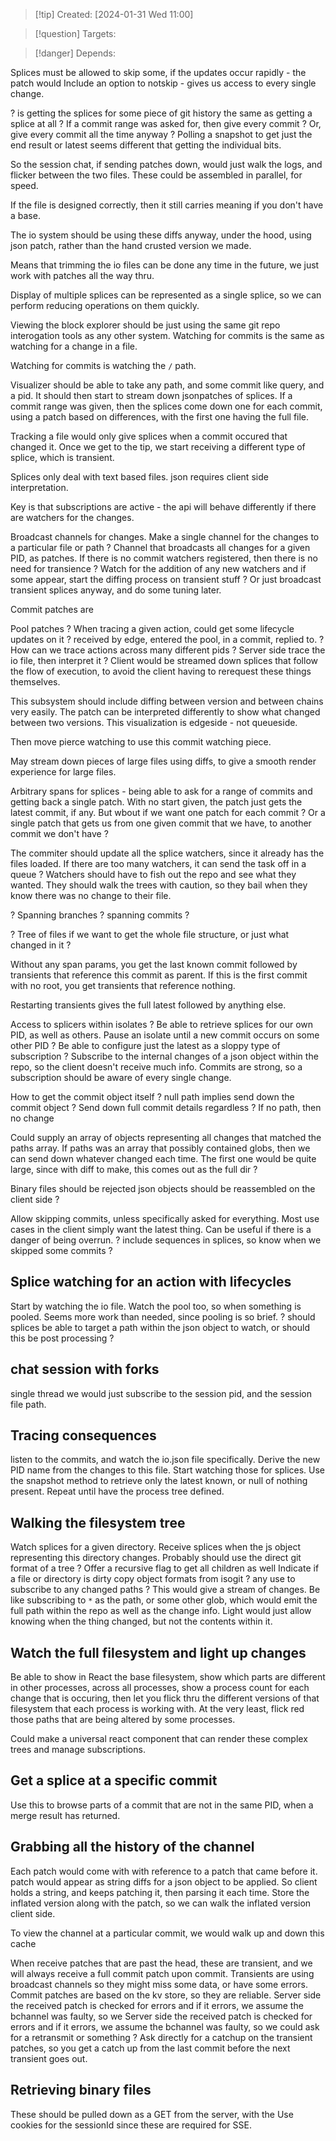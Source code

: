 
>[!tip] Created: [2024-01-31 Wed 11:00]

>[!question] Targets: 

>[!danger] Depends: 

Splices must be allowed to skip some, if the updates occur rapidly - the patch would
Include an option to notskip - gives us access to every single change.

? is getting the splices for some piece of git history the same as getting a splice at all ?
If a commit range was asked for, then give every commit ?
Or, give every commit all the time anyway ?
Polling a snapshot to get just the end result or latest seems different that getting the individual bits.

So the session chat, if sending patches down, would just walk the logs, and flicker between the two files.
These could be assembled in parallel, for speed.

If the file is designed correctly, then it still carries meaning if you don't have a base.

The io system should be using these diffs anyway, under the hood, using json patch, rather than the hand crusted version we made.

Means that trimming the io files can be done any time in the future, we just work with patches all the way thru.

Display of multiple splices can be represented as a single splice, so we can perform reducing operations on them quickly.

Viewing the block explorer should be just using the same git repo interogation tools as any other system.  Watching for commits is the same as watching for a change in a file.

Watching for commits is watching the `/` path.

Visualizer should be able to take any path, and some commit like query, and a pid.
It should then start to stream down jsonpatches of splices.
If a commit range was given, then the splices come down one for each commit, using a patch based on differences, with the first one having the full file.

Tracking a file would only give splices when a commit occured that changed it.
Once we get to the tip, we start receiving a different type of splice, which is transient.

Splices only deal with text based files.
json requires client side interpretation.

Key is that subscriptions are active - the api will behave differently if there are watchers for the changes.

Broadcast channels for changes.
Make a single channel for the changes to a particular file or path ?
Channel that broadcasts all changes for a given PID, as patches.
If there is no commit watchers registered, then there is no need for transience ?
Watch for the addition of any new watchers and if some appear, start the diffing process on transient stuff ?
Or just broadcast transient splices anyway, and do some tuning later.

Commit patches are

Pool patches ?
When tracing a given action, could get some lifecycle updates on it ?
received by edge, entered the pool, in a commit, replied to.
? How can we trace actions across many different pids ?
Server side trace the io file, then interpret it ?
Client would be streamed down splices that follow the flow of execution, to avoid the client having to rerequest these things themselves.

This subsystem should include diffing between version and between chains very easily.
The patch can be interpreted differently to show what changed between two versions.
This visualization is edgeside - not queueside.

Then move pierce watching to use this commit watching piece.

May stream down pieces of large files using diffs, to give a smooth render experience for large files.

Arbitrary spans for splices - being able to ask for a range of commits and getting back a single patch.  With no start given, the patch just gets the latest commit, if any.
But wbout if we want one patch for each commit ? 
Or a single patch that gets us from one given commit that we have, to another commit we don't have ?

The commiter should update all the splice watchers, since it already has the files loaded.
If there are too many watchers, it can send the task off in a queue ?
Watchers should have to fish out the repo and see what they wanted.
They should walk the trees with caution, so they bail when they know there was no change to their file.

? Spanning branches ? spanning commits ?

? Tree of files if we want to get the whole file structure, or just what changed in it ?

Without any span params, you get the last known commit followed by transients that reference this commit as parent.
If this is the first commit with no root, you get transients that reference nothing.

Restarting transients gives the full latest followed by anything else.

Access to splicers within isolates ?
Be able to retrieve splices for our own PID, as well as others.  Pause an isolate until a new commit occurs on some other PID ?
Be able to configure just the latest as a sloppy type of subscription ?
Subscribe to the internal changes of a json object within the repo, so the client doesn't receive much info.
Commits are strong, so a subscription should be aware of every single change.

How to get the commit object itself ?
null path implies send down the commit object ?
Send down full commit details regardless ?
If no path, then no change

Could supply an array of objects representing all changes that matched the paths array.  If paths was an array that possibly contained globs, then we can send down whatever changed each time.  The first one would be quite large, since with diff to make, this comes out as the full dir ?

Binary files should be rejected
json objects should be reassembled on the client side ?

Allow skipping commits, unless specifically asked for everything.
Most use cases in the client simply want the latest thing.
Can be useful if there is a danger of being overrun.
? include sequences in splices, so know when we skipped some commits ?
## Splice watching for an action with lifecycles
Start by watching the io file.
Watch the pool too, so when something is pooled.
Seems more work than needed, since pooling is so brief.
? should splices be able to target a path within the json object to watch, or should this be post processing ?

## chat session with forks
single thread we would just subscribe to the session pid, and the session file path.

## Tracing consequences
listen to the commits, and watch the io.json file specifically.
Derive the new PID name from the changes to this file.
Start watching those for splices.
Use the snapshot method to retrieve only the latest known, or null of nothing present.
Repeat until have the process tree defined.

## Walking the filesystem tree
Watch splices for a given directory.
Receive splices when the js object representing this directory changes.
Probably should use the direct git format of a tree ?
Offer a recursive flag to get all children as well
Indicate if a file or directory is dirty
copy object formats from isogit
? any use to subscribe to any changed paths ?
This would give a stream of changes.
Be like subscribing to `*` as the path, or some other glob, which would emit the full path within the repo as well as the change info.
Light would just allow knowing when the thing changed, but not the contents within it.

## Watch the full filesystem and light up changes
Be able to show in React the base filesystem, show which parts are different in other processes, across all processes, show a process count for each change that is occuring, then let you flick thru the different versions of that filesystem that each process is working with.  At the very least, flick red those paths that are being altered by some processes.

Could make a universal react component that can render these complex trees and manage subscriptions.

## Get a splice at a specific commit
Use this to browse parts of a commit that are not in the same PID, when a merge result has returned.

## Grabbing all the history of the channel
Each patch would come with with reference to a patch that came before it.
patch would appear as string diffs for a json object to be applied.
So client holds a string, and keeps patching it, then parsing it each time.
Store the inflated version along with the patch, so we can walk the inflated version client side.

To view the channel at a particular commit, we would walk up and down this cache

When receive patches that are past the head, these are transient, and we will always receive a full commit patch upon commit.  Transients are using broadcast channels so they might miss some data, or have some errors.
Commit patches are based on the kv store, so they are reliable.
Server side the received patch is checked for errors and if it errors, we assume the bchannel was faulty, so we 
Server side the received patch is checked for errors and if it errors, we assume the bchannel was faulty, so we could ask for a retransmit or something ?
Ask directly for a catchup on the transient patches, so you get a catch up from the last commit before the next transient goes out.

## Retrieving binary files
These should be pulled down as a GET from the server, with the 
Use cookies for the sessionId since these are required for SSE.